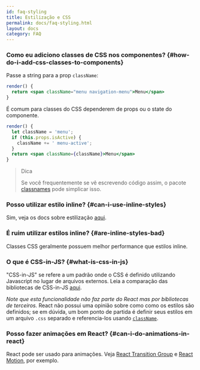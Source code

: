 ```yaml
---
id: faq-styling
title: Estilização e CSS
permalink: docs/faq-styling.html
layout: docs
category: FAQ
---
```


### Como eu adiciono classes de CSS nos componentes? {#how-do-i-add-css-classes-to-components}

Passe a string para a prop `className`:

```jsx
render() {
  return <span className="menu navigation-menu">Menu</span>
}
```

É comum para classes do CSS dependerem de props ou o state do componente.

```jsx
render() {
  let className = 'menu';
  if (this.props.isActive) {
    className += ' menu-active';
  }
  return <span className={className}>Menu</span>
}
```

>Dica
>
>Se você frequentemente se vê escrevendo código assim, o pacote [classnames](https://www.npmjs.com/package/classnames#usage-with-reactjs) pode simplicar isso.

### Posso utilizar estilo inline? {#can-i-use-inline-styles}

Sim, veja os docs sobre estilização [aqui](/docs/dom-elements.html#style).

### É ruim utilizar estilos inline? {#are-inline-styles-bad}

Classes CSS geralmente possuem melhor performance que estilos inline.

### O que é CSS-in-JS? {#what-is-css-in-js}

"CSS-in-JS" se refere a um padrão onde o CSS é definido utilizando Javascript no lugar de arquivos externos. Leia a comparação das bibliotecas de CSS-in-JS [aqui](https://github.com/MicheleBertoli/css-in-js).

_Note que esta funcionalidade não faz parte do React mas por bibliotecas de terceiros._ React não possui uma opinião sobre como como os estilos são definidos; se em dúvida, um bom ponto de partida é definir seus estilos em um arquivo `.css` separado e referencia-los usando [`className`](/docs/dom-elements.html#classname).

### Posso fazer animações em React? {#can-i-do-animations-in-react} 

React pode ser usado para animações. Veja [React Transition Group](https://reactcommunity.org/react-transition-group/) e [React Motion](https://github.com/chenglou/react-motion), por exemplo.
